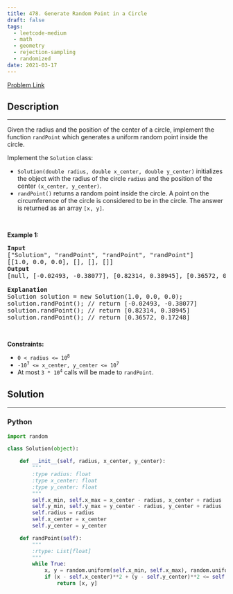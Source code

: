 ```yaml
---
title: 478. Generate Random Point in a Circle
draft: false
tags: 
  - leetcode-medium
  - math
  - geometry
  - rejection-sampling
  - randomized
date: 2021-03-17
---
```


[Problem Link](https://leetcode.com/problems/generate-random-point-in-a-circle/)

## Description

---
<p>Given the radius and the position of the center of a circle, implement the function <code>randPoint</code> which generates a uniform random point inside the circle.</p>

<p>Implement the <code>Solution</code> class:</p>

<ul>
	<li><code>Solution(double radius, double x_center, double y_center)</code> initializes the object with the radius of the circle <code>radius</code> and the position of the center <code>(x_center, y_center)</code>.</li>
	<li><code>randPoint()</code> returns a random point inside the circle. A point on the circumference of the circle is considered to be in the circle. The answer is returned as an array <code>[x, y]</code>.</li>
</ul>

<p>&nbsp;</p>
<p><strong class="example">Example 1:</strong></p>

<pre>
<strong>Input</strong>
[&quot;Solution&quot;, &quot;randPoint&quot;, &quot;randPoint&quot;, &quot;randPoint&quot;]
[[1.0, 0.0, 0.0], [], [], []]
<strong>Output</strong>
[null, [-0.02493, -0.38077], [0.82314, 0.38945], [0.36572, 0.17248]]

<strong>Explanation</strong>
Solution solution = new Solution(1.0, 0.0, 0.0);
solution.randPoint(); // return [-0.02493, -0.38077]
solution.randPoint(); // return [0.82314, 0.38945]
solution.randPoint(); // return [0.36572, 0.17248]
</pre>

<p>&nbsp;</p>
<p><strong>Constraints:</strong></p>

<ul>
	<li><code>0 &lt;&nbsp;radius &lt;= 10<sup>8</sup></code></li>
	<li><code>-10<sup>7</sup> &lt;= x_center, y_center &lt;= 10<sup>7</sup></code></li>
	<li>At most <code>3 * 10<sup>4</sup></code> calls will be made to <code>randPoint</code>.</li>
</ul>


## Solution

---
### Python
``` py title='generate-random-point-in-a-circle'
import random

class Solution(object):

    def __init__(self, radius, x_center, y_center):
        """
        :type radius: float
        :type x_center: float
        :type y_center: float
        """
        self.x_min, self.x_max = x_center - radius, x_center + radius
        self.y_min, self.y_max = y_center - radius, y_center + radius
        self.radius = radius
        self.x_center = x_center
        self.y_center = y_center

    def randPoint(self):
        """
        :rtype: List[float]
        """
        while True:
            x, y = random.uniform(self.x_min, self.x_max), random.uniform(self.y_min, self.y_max)
            if (x - self.x_center)**2 + (y - self.y_center)**2 <= self.radius**2:
                return [x, y]
```

